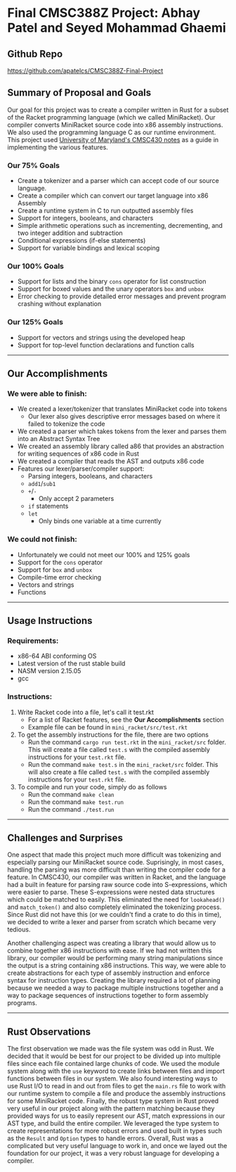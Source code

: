 # Final CMSC388Z Project: Abhay Patel and Seyed Mohammad Ghaemi

## **Github Repo**

https://github.com/apatelcs/CMSC388Z-Final-Project

## **Summary of Proposal and Goals**

Our goal for this project was to create a compiler written in Rust for a subset of the Racket programming language (which we called MiniRacket). Our compiler converts MiniRacket source code into x86 assembly instructions. We also used the programming language C as our runtime environment. This project used [University of Maryland's CMSC430 notes](https://www.cs.umd.edu/class/fall2021/cmsc430/Notes.html) as a guide in implementing the various features. 

### Our 75% Goals
* Create a tokenizer and a parser which can accept code of our source language.
* Create a compiler which can convert our target language into x86 Assembly
* Create a runtime system in C to run outputted assembly files
* Support for integers, booleans, and characters
* Simple arithmetic operations such as incrementing, decrementing, and two integer addition and subtraction
* Conditional expressions (if-else statements)
* Support for variable bindings and lexical scoping

### Our 100% Goals
* Support for lists and the binary `cons` operator for list construction
* Support for boxed values and the unary operators `box` and `unbox`
* Error checking to provide detailed error messages and prevent program crashing without explanation

### Our 125% Goals
* Support for vectors and strings using the developed heap
* Support for top-level function declarations and function calls

---

## **Our Accomplishments**

### We were able to finish:
- We created a lexer/tokenizer that translates MiniRacket code into tokens
    - Our lexer also gives descriptive error messages based on where it failed to tokenize the code
- We created a parser which takes tokens from the lexer and parses them into an Abstract Syntax Tree
- We created an assembly library called a86 that provides an abstraction for writing sequences of x86 code in Rust
- We created a compiler that reads the AST and outputs x86 code
- Features our lexer/parser/compiler support:
    - Parsing integers, booleans, and characters
    - ``add1``/``sub1``
    - ``+``/``-``
        - Only accept 2 parameters
    - ``if`` statements
    - ``let``
        - Only binds one variable at a time currently

### We could not finish:
- Unfortunately we could not meet our 100% and 125% goals
- Support for the ``cons`` operator
- Support for ``box`` and ``unbox``
- Compile-time error checking
- Vectors and strings
- Functions
---

## **Usage Instructions**

### Requirements:
- x86-64 ABI conforming OS
- Latest version of the rust stable build
- NASM version 2.15.05
- gcc

### Instructions:
1. Write Racket code into a file, let's call it test.rkt
    - For a list of Racket features, see the **Our Accomplishments** section
    - Example file can be found in ``mini_racket/src/test.rkt``
2. To get the assembly instructions for the file, there are two options
    - Run the command ``cargo run test.rkt`` in the ``mini_racket/src`` folder. This will create a file called ``test.s`` with the compiled assembly instructions  for your ``test.rkt`` file.
    - Run the command ``make test.s`` in the ``mini_racket/src`` folder. This will also create a file called ``test.s`` with the compiled assembly instructions for your ``test.rkt`` file.
3. To compile and run your code, simply do as follows
    - Run the command ``make clean``
    - Run the command ``make test.run``
    - Run the command ``./test.run``

---

## **Challenges and Surprises**
One aspect that made this project much more difficult was tokenizing and especially parsing our MiniRacket source code. Suprisingly, in most cases, handling the parsing was more difficult than writing the compiler code for a feature. In CMSC430, our compiler was written in Racket, and the language had a built in feature for parsing raw source code into S-expressions, which were easier to parse. These S-expressions were nested data structures which could be matched to easily. This eliminated the need for ``lookahead()`` and ``match_token()`` and also completely eliminated the tokenizing process. Since Rust did not have this (or we couldn't find a crate to do this in time), we decided to write a lexer and parser from scratch which became very tedious.

Another challenging aspect was creating a library that would allow us to combine together x86 instructions with ease. If we had not written this library, our compiler would be performing many string manipulations since the output is a string containing x86 instructions. This way, we were able to create abstractions for each type of assembly instruction and enforce syntax for instruction types. Creating the library required a lot of planning because we needed a way to package multiple instructions together and a way to package sequences of instructions together to form assembly programs. 


---
## **Rust Observations**
The first observation we made was the file system was odd in Rust. We decided that it would be best for our project to be divided up into multiple files since each file contained large chunks of code. We used the module system along with the ``use`` keyword to create links between files and import functions between files in our system. We also found interesting ways to use Rust I/O to read in and out from files to get the ``main.rs`` file to work with our runtime system to compile a file and produce the assembly instructions for some MiniRacket code. Finally, the robust type system in Rust proved very useful in our project along with the pattern matching because they provided ways for us to easily represent our AST, match expressions in our AST type, and build the entire compiler. We leveraged the type system to create representations for more robust errors and used built in types such as the ``Result`` and ``Option`` types to handle errors. Overall, Rust was a complicated but very useful language to work in, and once we layed out the foundation for our project, it was a very robust language for developing a compiler.
